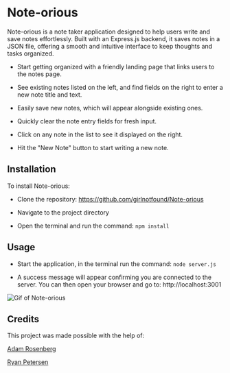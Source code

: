 # Note-orious

Note-orious is a note taker application designed to help users write and save notes effortlessly. Built with an Express.js backend, it saves notes in a JSON file, offering a smooth and intuitive interface to keep thoughts and tasks organized.

- Start getting organized with a friendly landing page that links users to the notes page.

- See existing notes listed on the left, and find fields on the right to enter a new note title and text.

- Easily save new notes, which will appear alongside existing ones.

- Quickly clear the note entry fields for fresh input.

- Click on any note in the list to see it displayed on the right.

- Hit the "New Note" button to start writing a new note.

## Installation

To install Note-orious:

- Clone the repository: https://github.com/girlnotfound/Note-orious

- Navigate to the project directory

- Open the terminal and run the command: `npm install`

## Usage

- Start the application, in the terminal run the command: `node server.js`

- A success message will appear confirming you are connected to the server. You can then open your browser and go to: http://localhost:3001

![Gif of Note-orious](./images/Gif-Note-orious.gif)

## Credits

This project was made possible with the help of:

[Adam Rosenberg](https://github.com/AcoderRose)

[Ryan Petersen](https://github.com/RyanPetersen-89)
